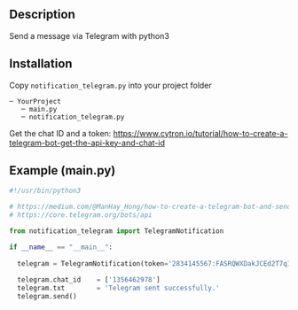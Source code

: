 Description
-
Send a message via Telegram with python3

Installation
-

Copy `notification_telegram.py` into your project folder
```
─ YourProject
   ─ main.py
   ─ notification_telegram.py
```

Get the chat ID and a token: https://www.cytron.io/tutorial/how-to-create-a-telegram-bot-get-the-api-key-and-chat-id

Example (main.py)
-
```python
#!/usr/bin/python3

# https://medium.com/@ManHay_Hong/how-to-create-a-telegram-bot-and-send-messages-with-python-4cf314d9fa3e
# https://core.telegram.org/bots/api

from notification_telegram import TelegramNotification

if __name__ == "__main__":
  
  telegram = TelegramNotification(token='2834145567:FASRQWXDakJCEd2T7q1kLU2Zm3j4fDSaJ0A')
  
  telegram.chat_id    = ['1356462978']
  telegram.txt        = 'Telegram sent successfully.'
  telegram.send()
